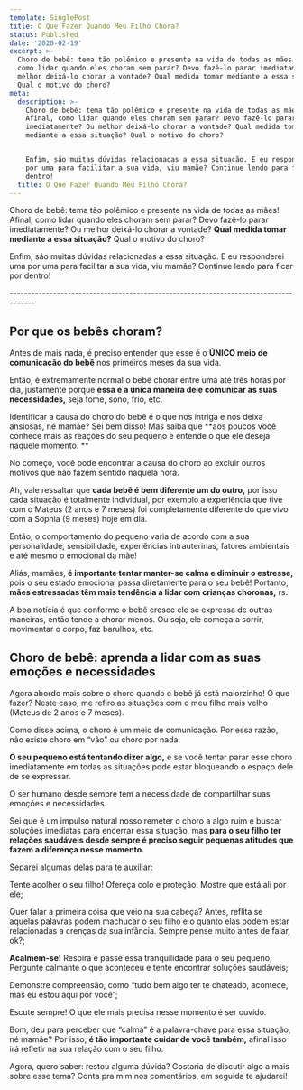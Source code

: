 ```yaml
---
template: SinglePost
title: O Que Fazer Quando Meu Filho Chora?
status: Published
date: '2020-02-19'
excerpt: >-
  Choro de bebê: tema tão polêmico e presente na vida de todas as mães! Afinal,
  como lidar quando eles choram sem parar? Devo fazê-lo parar imediatamente? Ou
  melhor deixá-lo chorar a vontade? Qual medida tomar mediante a essa situação?
  Qual o motivo do choro? 
meta:
  description: >-
    Choro de bebê: tema tão polêmico e presente na vida de todas as mães!
    Afinal, como lidar quando eles choram sem parar? Devo fazê-lo parar
    imediatamente? Ou melhor deixá-lo chorar a vontade? Qual medida tomar
    mediante a essa situação? Qual o motivo do choro? 


    Enfim, são muitas dúvidas relacionadas a essa situação. E eu responderei uma
    por uma para facilitar a sua vida, viu mamãe? Continue lendo para ficar por
    dentro!
  title: O Que Fazer Quando Meu Filho Chora?
---
```

Choro de bebê: tema tão polêmico e presente na vida de todas as mães! Afinal, como lidar quando eles choram sem parar? Devo fazê-lo parar imediatamente? Ou melhor deixá-lo chorar a vontade? **Qual medida tomar mediante a essa situação?** Qual o motivo do choro? 

Enfim, são muitas dúvidas relacionadas a essa situação. E eu responderei uma por uma para facilitar a sua vida, viu mamãe? Continue lendo para ficar por dentro!

\-------------------------------------------------------------------------------------

## Por que os bebês choram?

Antes de mais nada, é preciso entender que esse é o **ÚNICO meio de comunicação do bebê** nos primeiros meses da sua vida. 

Então, é extremamente normal o bebê chorar entre uma até três horas por dia, justamente porque **essa é a única maneira dele comunicar as suas necessidades,** seja fome, sono, frio, etc. 

Identificar a causa do choro do bebê é o que nos intriga e nos deixa ansiosas, né mamãe? Sei bem disso! Mas saiba que **aos poucos você conhece mais as reações do seu pequeno e entende o que ele deseja naquele momento.
**

No começo, você pode encontrar a causa do choro ao excluir outros motivos que não fazem sentido naquela hora. 

Ah, vale ressaltar que **cada bebê é bem diferente um do outro,** por isso cada situação é totalmente individual, por exemplo a experiência que tive com o Mateus (2 anos e 7 meses) foi completamente diferente do que vivo com a Sophia (9 meses) hoje em dia. 

Então, o comportamento do pequeno varia de acordo com a sua personalidade, sensibilidade, experiências intrauterinas, fatores ambientais e até mesmo o emocional da mãe! 

Aliás, mamães, **é importante tentar manter-se calma e diminuir o estresse,** pois o seu estado emocional passa diretamente para o seu bebê! Portanto, **mães estressadas têm mais tendência a lidar com crianças choronas,** rs. 

A boa notícia é que conforme o bebê cresce ele se expressa de outras maneiras, então tende a chorar menos. Ou seja, ele começa a sorrir, movimentar o corpo, faz barulhos, etc. 

## Choro de bebê: aprenda a lidar com as suas emoções e necessidades

Agora abordo mais sobre o choro quando o bebê já está maiorzinho! O que fazer? Neste caso, me refiro as situações com o meu filho mais velho (Mateus de 2 anos e 7 meses). 

Como disse acima, o choro é um meio de comunicação. Por essa razão, não existe choro em “vão” ou choro por nada. 

**O seu pequeno está tentando dizer algo,** e se você tentar parar esse choro imediatamente em todas as situações pode estar bloqueando o espaço dele de se expressar. 

O ser humano desde sempre tem a necessidade de compartilhar suas emoções e necessidades. 

Sei que é um impulso natural nosso remeter o choro a algo ruim e buscar soluções imediatas para encerrar essa situação, mas **para o seu filho ter relações saudáveis desde sempre é preciso seguir pequenas atitudes que fazem a diferença nesse momento.** 

Separei algumas delas para te auxiliar: 

Tente acolher o seu filho! Ofereça colo e proteção. Mostre que está ali por ele;

Quer falar a primeira coisa que veio na sua cabeça? Antes, reflita se aquelas palavras podem machucar o seu filho e o quanto elas podem estar relacionadas a crenças da sua infância. Sempre pense muito antes de falar, ok?;

**Acalmem-se!** Respira e passe essa tranquilidade para o seu pequeno; Pergunte calmante o que aconteceu e tente encontrar soluções saudáveis;

Demonstre compreensão, como “tudo bem algo ter te chateado, acontece, mas eu estou aqui por você”;

Escute sempre! O que ele mais precisa nesse momento é ser ouvido.

Bom, deu para perceber que “calma” é a palavra-chave para essa situação, né mamãe? Por isso, **é tão importante cuidar de você também,** afinal isso irá refletir na sua relação com o seu filho.

Agora, quero saber: restou alguma dúvida? Gostaria de discutir algo a mais sobre esse tema? Conta pra mim nos comentários, em seguida te ajudarei!
